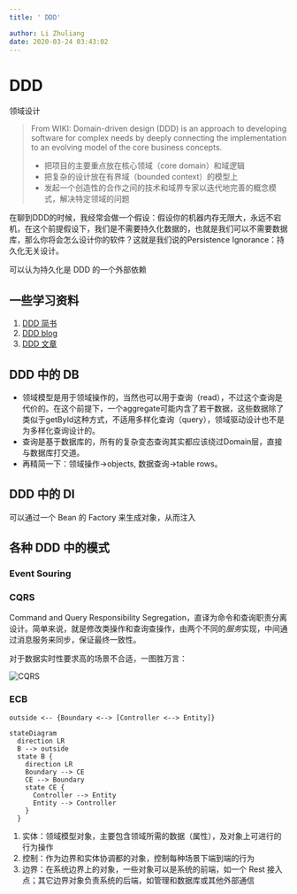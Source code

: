 ```yaml
---
title: ' DDD'

author: Li Zhuliang
date: 2020-03-24 03:43:02
---
```

# DDD
领域设计

> From WIKI:
> Domain-driven design (DDD) is an approach to developing software for complex needs by deeply connecting the implementation to an evolving model of the core business concepts.
> * 把项目的主要重点放在核心领域（core domain）和域逻辑
> * 把复杂的设计放在有界域（bounded context）的模型上
> * 发起一个创造性的合作之间的技术和域界专家以迭代地完善的概念模式，解决特定领域的问题

在聊到DDD的时候，我经常会做一个假设：假设你的机器内存无限大，永远不宕机，在这个前提假设下，我们是不需要持久化数据的，也就是我们可以不需要数据库，那么你将会怎么设计你的软件？这就是我们说的Persistence Ignorance：持久化无关设计。

可以认为持久化是 DDD 的一个外部依赖

## 一些学习资料
1. [DDD 简书](https://www.jianshu.com/nb/25336605)
2. [DDD blog](http://zhangyi.xyz/categories/DDD/)
3. [DDD 文章](https://www.cnblogs.com/Zachary-Fan/p/5991674.html)

## DDD 中的 DB
* 领域模型是用于领域操作的，当然也可以用于查询（read），不过这个查询是代价的。在这个前提下，一个aggregate可能内含了若干数据，这些数据除了类似于getById这种方式，不适用多样化查询（query），领域驱动设计也不是为多样化查询设计的。
* 查询是基于数据库的，所有的复杂变态查询其实都应该绕过Domain层，直接与数据库打交道。
* 再精简一下：领域操作->objects, 数据查询->table rows。

## DDD 中的 DI
可以通过一个 Bean 的 Factory 来生成对象，从而注入

## 各种 DDD 中的模式
### Event Souring
### CQRS
Command and Query Responsibility Segregation，直译为命令和查询职责分离设计。简单来说，就是修改类操作和查询查操作，由两个不同的*服务*实现，中间通过消息服务来同步，保证最终一致性。

对于数据实时性要求高的场景不合适，一图胜万言：

![CQRS](https://cdn.jsdelivr.net/gh/wildcloud3/image_bed@master/2022/04/upgit_20220403_1648989680.png)

### ECB
`outside <-- {Boundary <--> [Controller <--> Entity]}`

```mermaid
stateDiagram
  direction LR
  B --> outside
  state B {
    direction LR
    Boundary --> CE
    CE --> Boundary
    state CE {
      Controller --> Entity
      Entity --> Controller
    }
  }
```

1. 实体：领域模型对象，主要包含领域所需的数据（属性），及对象上可进行的行为操作
2. 控制：作为边界和实体协调都的对象，控制每种场景下端到端的行为
3. 边界：在系统边界上的对象，一些对象可以是系统的前端，如一个 Rest 接入点；其它边界对象负责系统的后端，如管理和数据库或其他外部通信






